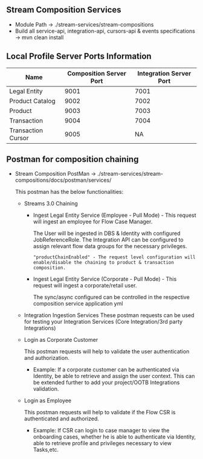## Stream Composition Services

* Module Path -> ./stream-services/stream-compositions
* Build all service-api, integration-api, cursors-api & events specifications -> mvn clean install

## Local Profile Server Ports Information

| Name  | Composition Server Port | Integration Server Port|
   | ------------- | ------------- | ------------- |
| Legal Entity  | 9001  | 7001  |
| Product Catalog  | 9002  | 7002  |
| Product  | 9003  | 7003  |
| Transaction  | 9004  | 7004  |
| Transaction Cursor | 9005 | NA |


## Postman for composition chaining

* Stream Composition PostMan -> ./stream-services/stream-compositions/docs/postman/services/

  This postman has the below functionalities:
  
  * Streams 3.0 Chaining
    * Ingest Legal Entity Service  (Employee - Pull Mode) - This request will ingest an employee for Flow Case Manager. 
      
      The User will be ingested in DBS & Identity with configured JobReferenceRole. The Integration API can be configured to assign relevant flow data groups for the necessary privileges.
      
      `"productChainEnabled" - The request level configuration will enable/disable the chaining to product & transaction composition. `
    
    * Ingest Legal Entity Service  (Corporate - Pull Mode) - This request will ingest a corporate/retail user. 
      
      The sync/async configured can be controlled in the respective composition service application yml
    
  * Integration Ingestion Services
    These postman requests can be used for testing your Integration Services (Core Integration/3rd party Integrations)
    
  * Login as Corporate Customer
    
    This postman requests will help to validate the user authentication and authorization. 
    * Example: If a corporate customer can be authenticated via Identity, be able to retrieve and assign the user context. This can be extended further to add your project/OOTB Integrations validation.
    
  * Login as Employee
    
    This postman requests will help to validate if the Flow CSR is authenticated and authorized.
    * Example: If CSR can login to case manager to view the onboarding cases, whether he is able to authenticate via Identity, able to retrieve profile and privileges necessary to view Tasks,etc.
    
